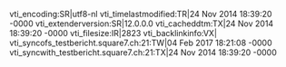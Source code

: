vti_encoding:SR|utf8-nl
vti_timelastmodified:TR|24 Nov 2014 18:39:20 -0000
vti_extenderversion:SR|12.0.0.0
vti_cacheddtm:TX|24 Nov 2014 18:39:20 -0000
vti_filesize:IR|2823
vti_backlinkinfo:VX|
vti_syncofs_testbericht.square7.ch\:21:TW|04 Feb 2017 18:21:08 -0000
vti_syncwith_testbericht.square7.ch\:21:TX|24 Nov 2014 18:39:20 -0000
